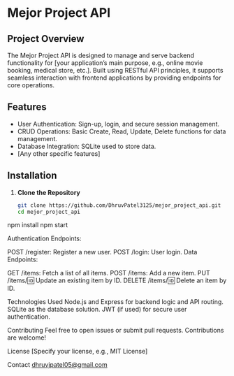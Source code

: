 # Mejor Project API

## Project Overview
The Mejor Project API is designed to manage and serve backend functionality for [your application’s main purpose, e.g., online movie booking, medical store, etc.]. Built using RESTful API principles, it supports seamless interaction with frontend applications by providing endpoints for core operations.

## Features
- User Authentication: Sign-up, login, and secure session management.
- CRUD Operations: Basic Create, Read, Update, Delete functions for data management.
- Database Integration: SQLite used to store data.
- [Any other specific features]

## Installation

1. **Clone the Repository**
   ```bash
   git clone https://github.com/DhruvPatel3125/mejor_project_api.git
   cd mejor_project_api
npm install
npm start

Authentication Endpoints:

POST /register: Register a new user.
POST /login: User login.
Data Endpoints:

GET /items: Fetch a list of all items.
POST /items: Add a new item.
PUT /items/:id: Update an existing item by ID.
DELETE /items/:id: Delete an item by ID.

Technologies Used
Node.js and Express for backend logic and API routing.
SQLite as the database solution.
JWT (if used) for secure user authentication.

Contributing
Feel free to open issues or submit pull requests. Contributions are welcome!

License
[Specify your license, e.g., MIT License]

Contact
dhruvjpatel05@gmail.com

